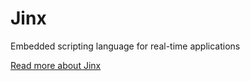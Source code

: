 # Jinx
Embedded scripting language for real-time applications

[Read more about Jinx](Docs/Overview.htm)
